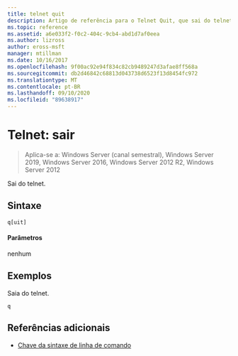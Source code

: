 ```yaml
---
title: telnet quit
description: Artigo de referência para o Telnet Quit, que sai do telnet.
ms.topic: reference
ms.assetid: a6e033f2-f0c2-404c-9cb4-abd1d7af0eea
ms.author: lizross
author: eross-msft
manager: mtillman
ms.date: 10/16/2017
ms.openlocfilehash: 9f00ac92e94f834c82cb9489247d3afae8ff568a
ms.sourcegitcommit: db2d46842c68813d043738d6523f13d8454fc972
ms.translationtype: MT
ms.contentlocale: pt-BR
ms.lasthandoff: 09/10/2020
ms.locfileid: "89638917"
---
```

# <a name="telnet-quit"></a>Telnet: sair

> Aplica-se a: Windows Server (canal semestral), Windows Server 2019, Windows Server 2016, Windows Server 2012 R2, Windows Server 2012

Sai do telnet.

## <a name="syntax"></a>Sintaxe
```
q[uit]
```
#### <a name="parameters"></a>Parâmetros
nenhum
## <a name="examples"></a>Exemplos
Saia do telnet.
```
q
```
## <a name="additional-references"></a>Referências adicionais
- [Chave da sintaxe de linha de comando](command-line-syntax-key.md)
